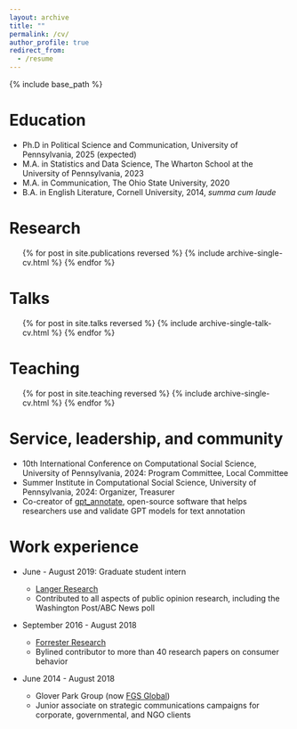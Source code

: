 ```yaml
---
layout: archive
title: ""
permalink: /cv/
author_profile: true
redirect_from:
  - /resume
---
```


{% include base_path %}

Education
======
* Ph.D in Political Science and Communication, University of Pennsylvania, 2025 (expected)
* M.A. in Statistics and Data Science, The Wharton School at the University of Pennsylvania, 2023
* M.A. in Communication, The Ohio State University, 2020
* B.A. in English Literature, Cornell University, 2014, _summa cum laude_ 

Research
======
  <ul>{% for post in site.publications reversed %}
    {% include archive-single-cv.html %}
  {% endfor %}</ul>
  
Talks
======
  <ul>{% for post in site.talks reversed %}
    {% include archive-single-talk-cv.html  %}
  {% endfor %}</ul>
  
Teaching
======
  <ul>{% for post in site.teaching reversed %}
    {% include archive-single-cv.html %}
  {% endfor %}</ul>
  
Service, leadership, and community
======
* 10th International Conference on Computational Social Science, University of Pennsylvania, 2024: Program Committee, Local Committee
* Summer Institute in Computational Social Science, University of Pennsylvania, 2024: Organizer, Treasurer
* Co-creator of [gpt_annotate]([url](https://github.com/npangakis/gpt_annotate)), open-source software that helps researchers use and validate GPT models for text annotation

Work experience
======
* June - August 2019: Graduate student intern
  * [Langer Research](https://www.langerresearch.com/)
  * Contributed to all aspects of public opinion research, including the Washington Post/ABC News poll

* September 2016 - August 2018
  * [Forrester Research](https://www.langerresearch.com/)
  * Bylined contributor to more than 40 research papers on consumer behavior

* June 2014 - August 2018
  * Glover Park Group (now [FGS Global](https://fgsglobal.com/))
  * Junior associate on strategic communications campaigns for corporate, governmental, and NGO clients
